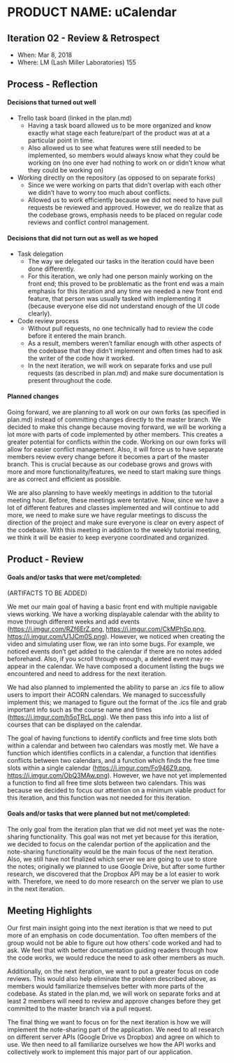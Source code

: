 # PRODUCT NAME: uCalendar


## Iteration 02 - Review & Retrospect

 * When: Mar 8, 2018
 * Where: LM (Lash Miller Laboratories) 155

## Process - Reflection

#### Decisions that turned out well

* Trello task board (linked in the plan.md)
  * Having a task board allowed us to be more organized and know exactly what stage each feature/part of the product was at at a particular point in time. 
  * Also allowed us to see what features were still needed to be implemented, so members would always know what they could be working on (no one ever had nothing to work on or didn’t know what they could be working on)
* Working directly on the repository (as opposed to on separate forks)
  * Since we were working on parts that didn’t overlap with each other we didn’t have to worry too much about conflicts.
  * Allowed us to work efficiently because we did not need to have pull requests be reviewed and approved.
However, we do realize that as the codebase grows, emphasis needs to be placed on regular code reviews and conflict control management.

#### Decisions that did not turn out as well as we hoped

* Task delegation
  * The way we delegated our tasks in the iteration could have been done differently.
  * For this iteration, we only had one person mainly working on the front end; this proved to be problematic as the front end was a main emphasis for this iteration and any time we needed a new front end feature, that person was usually tasked with implementing it (because everyone else did not understand enough of the UI code clearly).
* Code review process
  * Without pull requests, no one technically had to review the code before it entered the main branch.
  * As a result, members weren’t familiar enough with other aspects of the codebase that they didn’t implement and often times had to ask the writer of the code how it worked.
  * In the next iteration, we will work on separate forks and use pull requests (as described in plan.md) and make sure documentation is present throughout the code.


#### Planned changes

Going forward, we are planning to all work on our own forks (as specified in plan.md) instead of committing changes directly to the master branch. We decided to make this change because moving forward, we will be working a lot more with parts of code implemented by other members. This creates a greater potential for conflicts within the code. Working on our own forks will allow for easier conflict management. Also, it will force us to have separate members review every change before it becomes a part of the master branch. This is crucial because as our codebase grows and grows with more and more functionality/features, we need to start making sure things are as correct and efficient as possible. 

We are also planning to have weekly meetings in addition to the tutorial meeting hour. Before, these meetings were tentative. Now, since we have a lot of different features and classes implemented and will continue to add more, we need to make sure we have regular meetings to discuss the direction of the project and make sure everyone is clear on every aspect of the codebase. With this meeting in addition to the weekly tutorial meeting, we think it will be easier to keep everyone coordinated and organized.


## Product - Review

#### Goals and/or tasks that were met/completed:

(ARTIFACTS TO BE ADDED)

We met our main goal of having a basic front end with multiple navigable views working. We have a working displayable calendar with the ability to move through different weeks and add events (https://i.imgur.com/RZf6ErZ.png, https://i.imgur.com/CkMPhSp.png, https://i.imgur.com/U1JCm0S.png). However, we noticed when creating the video and simulating user flow, we ran into some bugs. For example, we noticed events don’t get added to the calendar if there are no notes added beforehand. Also, if you scroll through enough, a deleted event may re-appear in the calendar. We have composed a document listing the bugs we encountered and need to address for the next iteration.

We had also planned to implemented the ability to parse an .ics file to allow users to import their ACORN calendars. We managed to successfully implement this; we managed to figure out the format of the .ics file and grab important info such as the course name and times (https://i.imgur.com/h5oTRcL.png). We then pass this info into a list of courses that can be displayed on the calendar. 

The goal of having functions to identify conflicts and free time slots both within a calendar and between two calendars was mostly met. We have a function which identifies conflicts in a calendar, a function that identifies conflicts between two calendars, and a function which finds the free time slots within a single calendar (https://i.imgur.com/Fo946Z9.png, https://i.imgur.com/ObQ3MAw.png). However, we have not yet implemented a function to find all free time slots between two calendars. This was because we decided to focus our attention on a minimum viable product for this iteration, and this function was not needed for this iteration. 

#### Goals and/or tasks that were planned but not met/completed:

The only goal from the iteration plan that we did not meet yet was the note-sharing functionality. This goal was not met yet because for this iteration, we decided to focus on the calendar portion of the application and the note-sharing functionality would be the main focus of the next iteration. Also, we still have not finalized which server we are going to use to store the notes; originally we planned to use Google Drive, but after some further research, we discovered that the Dropbox API may be a lot easier to work with. Therefore, we need to do more research on the server we plan to use in the next iteration.


## Meeting Highlights

Our first main insight going into the next iteration is that we need to put more of an emphasis on code documentation. Too often members of the group would not be able to figure out how others’ code worked and had to ask. We feel that with better documentation guiding readers through how the code works, we would reduce the need to ask other members as much. 

Additionally, on the next iteration, we want to put a greater focus on code reviews. This would also help eliminate the problem described above, as members would familiarize themselves better with more parts of the codebase. As stated in the plan.md, we will work on separate forks and at least 2 members will need to review and approve changes before they get committed to the master branch via a pull request. 

The final thing we want to focus on for the next iteration is how we will implement the note-sharing part of the application. We need to all research on different server APIs (Google Drive vs Dropbox) and agree on which to use. We then need to all familiarize ourselves we how the API works and collectively work to implement this major part of our application. 
